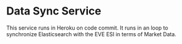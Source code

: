 # Data Sync Service

This service runs in Heroku on code commit. It runs in an loop to synchronize Elasticsearch with the EVE ESI in terms of Market Data.
